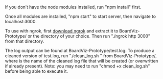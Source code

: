 If you don't have the node modules installed, run "npm install" first.

Once all modules are installed, "npm start" to start server, then navigate to localhost:3000.

To use with ngrok, first [download ngrok](https://ngrok.com/download) and extract it to BoardViz-Prototype/ or the directory of your choice. Then run "./ngrok http 3000" from that directory.

The log output can be found at BoardViz-Prototype/test.log. To produce a cleaned version of test.log, run "./clean_log.sh <output file>" from BoardViz-Prototype/, where <output file> is the name of the cleaned log file that will be created (or overwritten if already present). Note: you may need to run "chmod +x clean_log.sh" before being able to execute it.

